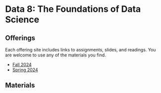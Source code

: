 <link rel="stylesheet" href="sp17/theme/css/main.css" />
<link rel="icon" type="image/x-icon" href="/favicon.ico">

Data 8: The Foundations of Data Science
====

Offerings
----

Each offering site includes links to assignments, slides, and readings.
You are welcome to use any of the materials you find.

-  [Fall 2024](./fa24)
-  [Spring 2024](https://jegeronimo.github.io/dss-data-198/)

Materials
---
